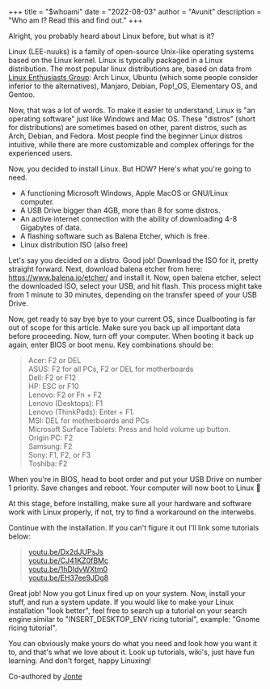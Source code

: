 +++
title = "$whoami"
date = "2022-08-03"
author = "Avunit"
description = "Who am I? Read this and find out."
+++

Alright, you probably heard about Linux before, but what is it?

Linux (LEE-nuuks) is a family of open-source Unix-like operating systems based on the Linux kernel. Linux is typically packaged in a Linux distribution. The most popular linux distributions are, based on data from [Linux Enthusiasts Group](https://discord.gg/sc9dv8P): Arch Linux, Ubuntu (which some people consider inferior to the alternatives), Manjaro, Debian, Pop!\_OS, Elementary OS, and Gentoo.

Now, that was a lot of words. To make it easier to understand, Linux is "an operating software" just like Windows and Mac OS. These "distros" (short for distributions) are sometimes based on other, parent distros, such as Arch, Debian, and Fedora. Most people find the beginner Linux distros intuitive, while there are more customizable and complex offerings for the experienced users.

Now, you decided to install Linux. But HOW?
Here's what you're going to need.

- A functioning Microsoft Windows, Apple MacOS or GNU/Linux computer.
- A USB Drive bigger than 4GB, more than 8 for some distros.
- An active internet connection with the ability of downloading 4-8 Gigabytes of data.
- A flashing software such as Balena Etcher, which is free.
- Linux distribution ISO (also free)

Let's say you decided on a distro. Good job! Download the ISO for it, pretty straight forward. Next, download balena etcher from here: https://www.balena.io/etcher/ and install it. Now, open balena etcher, select the downloaded ISO, select your USB, and hit flash. This process might take from 1 minute to 30 minutes, depending on the transfer speed of your USB Drive.

Now, get ready to say bye bye to your current OS, since Dualbooting is far out of scope for this article. Make sure you back up all important data before proceeding. Now, turn off your computer. When booting it back up again, enter BIOS or boot menu. Key combinations should be: 

> Acer: F2 or DEL  
> ASUS: F2 for all PCs, F2 or DEL for motherboards  
> Dell: F2 or F12  
> HP: ESC or F10  
> Lenovo: F2 or Fn + F2  
> Lenovo (Desktops): F1  
> Lenovo (ThinkPads): Enter + F1.  
> MSI: DEL for motherboards and PCs  
> Microsoft Surface Tablets: Press and hold volume up button.  
> Origin PC: F2  
> Samsung: F2  
> Sony: F1, F2, or F3  
> Toshiba: F2  

When you're in BIOS, head to boot order and put your USB Drive on number 1 priority. 
Save changes and reboot. Your computer will now boot to Linux 🥳

At this stage, before installing, make sure all your hardware and software work with Linux properly, if not, try to find a workaround on the interwebs.

Continue with the installation. If you can't figure it out I'll link some tutorials below: 

> [youtu.be/Dx2dJUPsJs](https://www.youtube.com/watch?v=Dx2dJUPsJso)  
> [youtu.be/CJ41KZ0fBMc](https://www.youtube.com/watch?v=CJ41KZ0fBMc)  
> [youtu.be/1hDIdvWXtm0](https://www.youtube.com/watch?v=1hDIdvWXtm0)  
> [youtu.be/EH37ee9JDg8](https://www.youtube.com/watch?v=EH37ee9JDg8)  

Great job! Now you got Linux fired up on your system. Now, install your stuff, and run a system update. If you would like to make your Linux installation "look better", feel free to search up a tutorial on your search engine similar to "INSERT_DESKTOP_ENV ricing tutorial", example: "Gnome ricing tutorial".

You can obviously make yours do what you need and look how you want it to, and that's what we love about it. Look up tutorials, wiki's, just have fun learning. And don't forget, happy Linuxing!

Co-authored by [Jonte](https://jontes.page)
